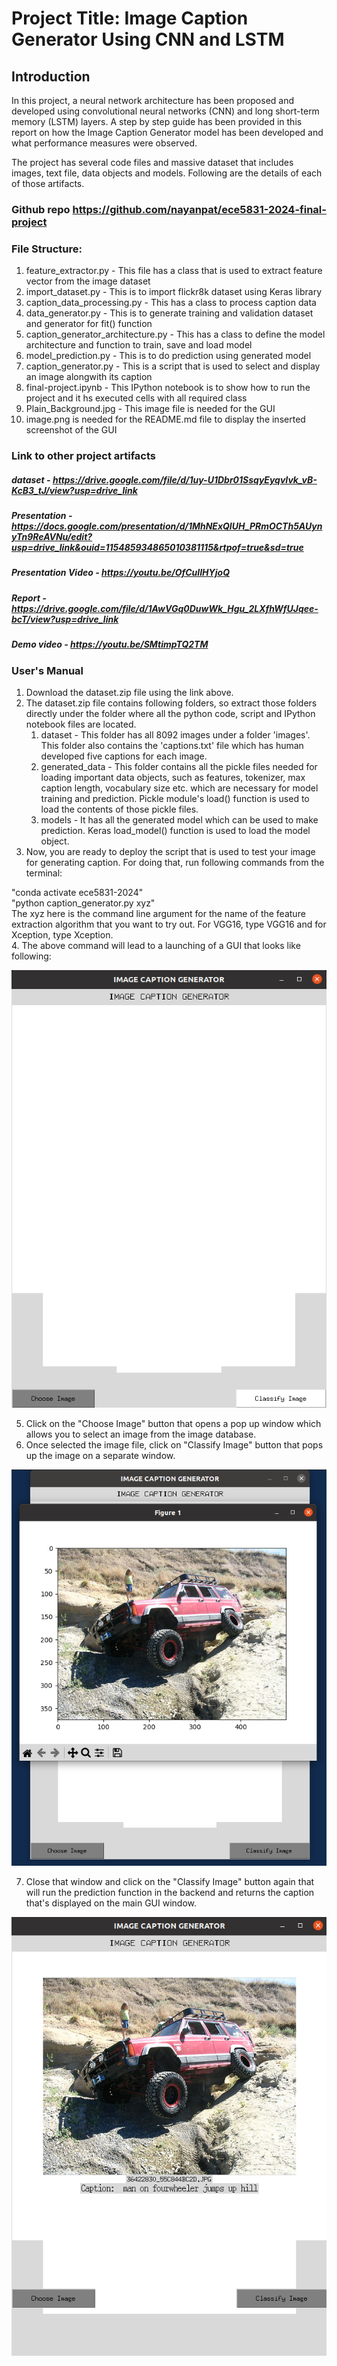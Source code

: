 # Project Title: Image Caption Generator Using CNN and LSTM
## Introduction
In this project, a neural network architecture has been proposed and developed using convolutional neural networks (CNN) and long short-term memory (LSTM) layers.  A step by step guide has been provided in this report on how the Image Caption Generator model has been developed and what performance measures were observed.

The project has several code files and massive dataset that includes images, text file, data objects and models.  Following are the details of each of those artifacts.

### Github repo https://github.com/nayanpat/ece5831-2024-final-project
### File Structure:
1. feature_extractor.py - This file has a class that is used to extract feature vector from the image dataset
2. import_dataset.py - This is to import flickr8k dataset using Keras library 
3. caption_data_processing.py - This has a class to process caption data
4. data_generator.py - This is to generate training and validation dataset and generator for fit() function
5. caption_generator_architecture.py - This has a class to define the model architecture and function to train, save and load model
6. model_prediction.py -  This is to do prediction using generated model
7. caption_generator.py - This is a script that is used to select and display an image alongwith its caption
8. final-project.ipynb - This IPython notebook is to show how to run the project and it hs executed cells with all required class
9. Plain_Background.jpg - This image file is needed for the GUI
10. image.png is needed for the README.md file to display the inserted screenshot of the GUI

### Link to other project artifacts
##### dataset - https://drive.google.com/file/d/1uy-U1Dbr01SsqyEyqvIvk_vB-KcB3_tJ/view?usp=drive_link
##### Presentation - https://docs.google.com/presentation/d/1MhNExQIUH_PRmOCTh5AUynyTn9ReAVNu/edit?usp=drive_link&ouid=115485934865010381115&rtpof=true&sd=true
##### Presentation Video - https://youtu.be/OfCuIIHYjoQ
##### Report - https://drive.google.com/file/d/1AwVGq0DuwWk_Hgu_2LXfhWfUJqee-bcT/view?usp=drive_link
##### Demo video - https://youtu.be/SMtimpTQ2TM

### User's Manual
1. Download the dataset.zip file using the link above.  
2. The dataset.zip file contains following folders, so extract those folders directly under the folder where all the python code, script and IPython notebook files are located.
    1) dataset - This folder has all 8092 images under a folder 'images'.  This folder also contains the 'captions.txt' file which has human developed five captions for each image.
    2) generated_data - This folder contains all the pickle files needed for loading important data objects, such as features, tokenizer, max caption length, vocabulary size etc. which are necessary for model training and prediction.  Pickle module's load() function is used to load the contents of those pickle files.
    3) models - It has all the generated model which can be used to make prediction.  Keras load_model() function is used to load the model object.
3. Now, you are ready to deploy the script that is used to test your image for generating caption.  For doing that, run following commands from the terminal:

"conda activate ece5831-2024"  
"python caption_generator.py xyz"    
The xyz here is the command line argument for the name of the feature extraction algorithm that you want to try out.  For VGG16, type VGG16 and for Xception, type Xception.  
4. The above command will lead to a launching of a GUI that looks like following:

![alt text](image.png)

5. Click on the "Choose Image" button that opens a pop up window which allows you to select an image from the image database.  
6.  Once selected the image file, click on "Classify Image" button that pops up the image on a separate window.  

![alt text](pop_up1.png)

7. Close that window and click on the "Classify Image" button again that will run the prediction function in the backend and returns the caption that's displayed on the main GUI window.

![alt text](pop_up2.png)